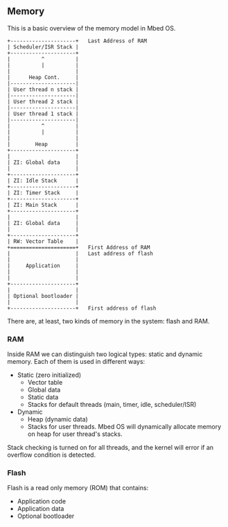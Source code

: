 ## Memory

This is a basic overview of the memory model in Mbed OS.

```
+---------------------+   Last Address of RAM
| Scheduler/ISR Stack |
+---------------------+
|          ^          |
|          |          |
|                     |
|      Heap Cont.     |
|---------------------|
| User thread n stack |
|---------------------|
| User thread 2 stack |
|---------------------|
| User thread 1 stack |
|---------------------|
|          ^          |
|          |          |
|                     |
|        Heap         |
+---------------------+
|                     |
| ZI: Global data     |
|                     |
+---------------------+
| ZI: Idle Stack      |
+---------------------+
| ZI: Timer Stack     |
+---------------------+
| ZI: Main Stack      |
+---------------------+
|                     |
| ZI: Global data     |
|                     |
+---------------------+
| RW: Vector Table    |
+=====================+   First Address of RAM
|                     |   Last address of flash
|                     |
|     Application     |
|                     |
|                     |
+---------------------+
|                     |
| Optional bootloader |
|                     |
+---------------------+   First address of flash

```

There are, at least, two kinds of memory in the system: flash and RAM.

### RAM

Inside RAM we can distinguish two logical types: static and dynamic memory. Each of them is used in different ways:
* Static (zero initialized)
  * Vector table
  * Global data
  * Static data
  * Stacks for default threads (main, timer, idle, scheduler/ISR)
* Dynamic
  * Heap (dynamic data)
  * Stacks for user threads. Mbed OS will dynamically allocate memory on heap for user thread's stacks.

Stack checking is turned on for all threads, and the kernel will error if an overflow condition is detected.

### Flash

Flash is a read only memory (ROM) that contains:
* Application code
* Application data
* Optional bootloader
